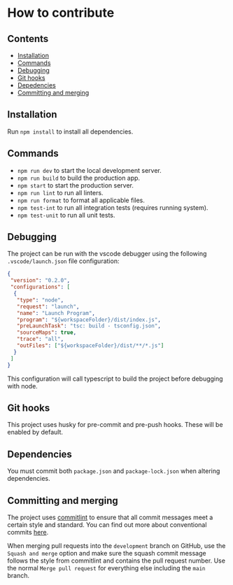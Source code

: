 # How to contribute

## Contents

- [Installation](#installation)
- [Commands](#commands)
- [Debugging](#debugging)
- [Git hooks](#git-hooks)
- [Depedencies](#dependencies)
- [Committing and merging](#committing-and-merging)

## Installation

Run `npm install` to install all dependencies.

## Commands

- `npm run dev` to start the local development server.
- `npm run build` to build the production app.
- `npm start` to start the production server.
- `npm run lint` to run all linters.
- `npm run format` to format all applicable files.
- `npm test-int` to run all integration tests (requires running system).
- `npm test-unit` to run all unit tests.

## Debugging

The project can be run with the vscode debugger using the following `.vscode/launch.json` file configuration:

```json
{
 "version": "0.2.0",
 "configurations": [
  {
   "type": "node",
   "request": "launch",
   "name": "Launch Program",
   "program": "${workspaceFolder}/dist/index.js",
   "preLaunchTask": "tsc: build - tsconfig.json",
   "sourceMaps": true,
   "trace": "all",
   "outFiles": ["${workspaceFolder}/dist/**/*.js"]
  }
 ]
}
```

This configuration will call typescript to build the project before debugging with node.

## Git hooks

This project uses husky for pre-commit and pre-push hooks. These will be enabled by default.

## Dependencies

You must commit both `package.json` and `package-lock.json` when altering dependencies.

## Committing and merging

The project uses [commitlint](https://commitlint.js.org/) to ensure that all commit messages meet a certain style and
standard. You can find out more about conventional commits [here](https://www.conventionalcommits.org/).

When merging pull requests into the `development` branch on GitHub, use the `Squash and merge` option and make sure the
squash commit message follows the style from commitlint and contains the pull request number. Use the normal
`Merge pull request` for everything else including the `main` branch.
